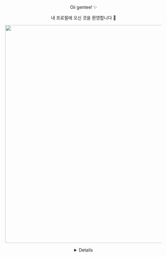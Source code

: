
<p align="center"> 
           Oii gentee! ✨
<p/>
<p align="center"> 
           내 프로필에 오신 것을 환영합니다 🌼
<p/>


<p align="center" >
          <img width="700" heigth="700" src="https://i.pinimg.com/736x/f6/17/30/f617300c112935bac6fdd5260f1db7c0.jpg"/>
</p>

<details align="center">
           <sumary>
                      <samp>
                                 <b More Info <b/>
                      </samp>
           </sumary>


<p align="center">
           Sobre mim 🌱
<p/>
Oii, meu nome é Ana e esse é o meu perfil do github!
Atualmente eu estudo na escola SESI de Osvaldo Cruz, e estou cursando no SENAI Desenvolvimento de Sistema, este é o meu primeiro ano, no começo do ano, eu estava muito ansiosa e ao mesmo tempo empolgada para o que viria, aprender uma coisa nova, do zero, ao mesmo tempo se torna muito frustante mas legal e a satisfação de aprender uma coisa diferente fora do comum. A minha parte "preferida" é linguagem de marcação, no começo ela parece assutadora, mas depois de muita prática, você vê um outro lado dela e assim ela fica 100% interessante. 

<p align="center">
Competências 
<p/>
![Python](https://img.shields.io/badge/Python-3776AB?style=for-the-badge&logo=python&logoColor=white)
![GitHub](https://img.shields.io/badge/GitHub-100000?style=for-the-badge&logo=github&logoColor=white)
![JSON](https://img.shields.io/badge/JSON-000000?style=for-the-badge&logo=json&logoColor=white)
![C++](https://img.shields.io/badge/C++-00599C?style=for-the-badge&logo=c%2B%2B&logoColor=white)
![JavaScript](https://img.shields.io/badge/JavaScript-F7DF1E?style=for-the-badge&logo=javascript&logoColor=black)
![CSS3](https://img.shields.io/badge/CSS3-1572B6?style=for-the-badge&logo=css3&logoColor=white)

Onde me encontrar!!
<p align="center">
  <a href="https://www.instagram.com/SEU_USUARIO">
    <img src="https://img.shields.io/badge/-Instagram-E4405F?style=for-the-badge&logo=instagram&logoColor=white" />
  </a>
  <a href="https://www.linkedin.com/in/SEU_USUARIO">
    <img src="https://img.shields.io/badge/-LinkedIn-0A66C2?style=for-the-badge&logo=linkedin&logoColor=white" />
  </a>
  <a href="https://mail.google.com/mail/u/1/#inbox">
    <img src="https://img.shields.io/badge/-Email-D14836?style=for-the-badge&logo=gmail&logoColor=white" />
  </a>
</p>

Obrigado pela atenção!! 🌷
<p align="center" >
          <img width="300" heigth="300" src="https://i.pinimg.com/736x/ed/ed/ca/ededca5c584c0d02a2d4f49314db36b6.jpg"/>
</p>

<details/>

          
